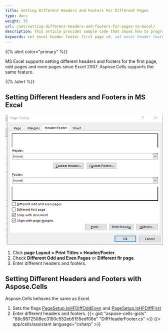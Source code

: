 ```yaml
---
title: Setting Different Headers and Footers For Different Pages
type: docs
weight: 35
url: /net/setting-different-headers-and-footers-for-pages-to-Excel/
description: This article provides sample code that shows how to programmatically set various headers and footers of Excel worksheet Page Setup settings using the C# Library and .NET API. You can set the headers and footers for the first page, odd pages and even pages.
keywords: set excel header footer first page c#, set excel header footer odd pages c#, set excel header footer even pages c#
---
```


{{% alert color="primary" %}}

MS Excel supports setting different headers and footers for the first page, odd pages and even pages since Excel 2007.
Aspose.Cells supports the same feature.

{{% /alert %}}

## **Setting Different Headers and Footers in MS Excel**

**![Setting Different Headers and Footers](difpage.png)**

1. Click **page Layout > Print Titles > Header/Footer**.
1. Check **Different Odd and Even Pages** or **Different fir page**.
1. Enter different headers and footers.

## **Setting Different Headers and Footers with Aspose.Cells**

Aspose.Cells behaves the same as Excel.
1. Sets the flags [PageSetup.IsHFDiffOddEven](https://reference.aspose.com/cells/net/aspose.cells/pagesetup/ishfdiffoddeven/) and [PageSetup.IsHFDiffFirst](https://reference.aspose.com/cells/net/aspose.cells/pagesetup/IsHFDiffFirst/) 
1. Enter different headers and footers.
{{< gist "aspose-cells-gists" "88c9872508ec3150c552eb5155edf06e" "DiffHeaderFooter.cs" >}}
{{< app/cells/assistant language="csharp" >}}